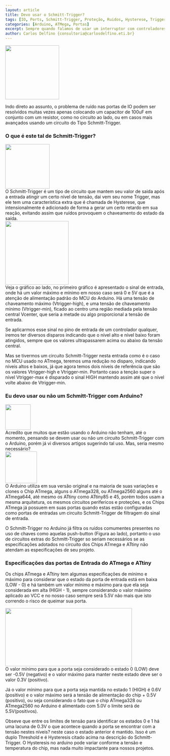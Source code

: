 ```yaml
---
layout: article
title: Devo usar o Schmitt-Trigger?
tags: [IO, Ports, Schmitt-Trigger, Proteção, Ruidos, Hysterese, Trigger, Schmitt]
categories: [Arduino, ATMega, Portas]
excerpt: Sempre quando falamos de usar um interruptor com controladores, principalmente do tipo balança ou de origem de baixa qualidade, ficamos preocupados com os ruídos provocados. Vejamos neste artigo como evitar tal problema nas portas de entrada do Arduino e ATMegas
author: Carlos Delfino {consultoria@carlosdelfino.eti.br}
---
```

<div class="imageBox" id="right">
<a rel="lightbox" title="Filtro RC" href="/images/io-ports/RC-filtro-ruido.jpg">
<img src="/images/io-ports/RC-filtro-ruido-thumb.jpg"  height="170" />
</a>
</div>

Indo direto ao assunto, o problema de ruído nas portas de IO podem ser
resolvidos muitas vezes apenas colocando um capacitor de 100uF em conjunto com
um resistor, como no circuito ao lado, ou em casos mais avançados usando um
circuito do Tipo Schmitt-Trigger.

### O que é este tal de Schmitt-Trigger?

<div class="imageBox" id="left">
<a rel="lightbox" title="Circuito Schmitt-Trigger" href="/images/io-ports/circuito-schmitt.gif">
<img src="/images/io-ports/circuito-schmitt.gif" height="140" />
</a>
</div>
O Schmitt-Trigger é um tipo de circuito que mantem seu valor de saida após a
entrada atingir um certo nível de tensão, dai vem seu nome Trigger, mas ele
tem uma característica extra que é chamada de Hysterese, que intensionalmente
é adicionado de forma a gerar um certo retardo em sua reação, evitando assim
que ruídos provoquem o chaveamento do estado da saída.

<div class="imageBox" id="right">
<a rel="lightbox" title="Níveis no Schmitt-Trigger" href="/images/io-ports/schmitt_trigger_levels.png">
<img src="/images/io-ports/schmitt_trigger_levels.png" height="200" />
</a>
</div>
Veja o gráfico ao lado, no primeiro gráfico é apresentado o sinal de entrada,
onde há um valor máximo e mínimo em nosso caso será 0 e 5V que é a atenção de
alimentação padrão do MCU do Arduino. Há uma tensão de chaveamento máximo 
(Vtrigger-high), e uma tensão de chaveamento mínimo (Vtrigger-min), ficado ao
centro uma região mediada pela tensão central Vcenter, que seria a metade ou
algo proporcional a tensão de entrada.

Se aplicarmos esse sinal no pino de entrada de um controlador qualquer, iremos
ter diversos disparos indicando que o nível alto e nível baixo foram atingidos,
sempre que os valores ultrapassarem acima ou abaixo da tensão central.

Mas se tivermos um circuito Schmitt-Trigger nesta entrada como é o caso no MCU
usado no ATmega, teremos uma redução no disparo, indicando níveis altos e
baixos, já que agora temos dois níveis de referência que são os valores 
Vtrigger-high e Vtrigger-min. Portanto caso a tenção super o nível Vtrigger-max
é disparado o sinal HIGH mantendo assim até que o nível volte abaixo de
Vtrigger-min.

### Eu devo usar ou não um Schmitt-Trigger com Arduino?

<div class="imageBox" id="right">
<a rel="lightbox" title="Mini Push-Button" href="/images/io-ports/mini-push-button-switch.jpg">
<img src="/images/io-ports/mini-push-button-switch-thumb.jpg" height="80" />
</a>
</div>
Acredito que muitos que estão usando o Arduino não tenham, até o momento,
pensando se devem usar ou não um circuito Schmitt-Trigger com o Arduino, porém
já vi diversos artigos sugerindo tal uso. Mas, seria mesmo necessário?

<div class="imageBox" id="left">
<a rel="lightbox" title="Circuito com Schmitt-Trigger no ATmega" href="/images/io-ports/Porta-Schmitt-Trigger-thumb.jpg">
<img src="/images/io-ports/Porta-Schmitt-Trigger.jpg" height="100" />
</a>
</div>
O Arduino utiliza em sua versão original e na maioria de suas variações e
clones o Chip ATmega, alguns o ATmega328, ou ATmega2560 alguns até o ATmega644,
até mesmo os ATtiny como ATtiny85 e 45, porém todos usam a mesma arquitetura,
os mesmos circuitos perifericos e proteções, e os Chips ATmega já possuem em
suas portas quando estas estão configuradas como portas de entradas um circuito
Schmitt-Trigger de filtragem do sinal de entrada.

O Schmitt-Trigger no Arduino já filtra os ruídos comumentes presentes no uso
de chaves como aquelas push-button (Figura ao lado), portanto o uso de
circuitos extras do Schmitt-Trigger so seriam necessários se as especificações
adotados no circuito dos Chips ATmega e ATtiny não atendam as especificações
de seu projeto.

### Especificações das portas de Entrada do ATmega e ATtiny

Os chips ATmega e ATtiny tem algumas especificações de mínimo e máximo para
considerar que o estado da porta de entrada está em baixa (LOW - 0) e há
também um valor mínimo e máximo para que ela seja considerada em alta 
(HIGH - 1), sempre considerando o valor máximo aplicado ao VCC e no nosso caso
sempre será 5.5V não mais que isto correndo o risco de queimar sua porta.

<div class="imageBox" id="right">
<a rel="lightbox" title="Filtro RC" href="/images/io-ports/Schmitt-Trigger-ATmega-Input-Port.jpg">
<img src="/images/io-ports/Schmitt-Trigger-ATmega-Input-Port-thumb.png" height="183" width="400" />
</a>
</div>
O valor mínimo para que a porta seja considerado o estado 0 (LOW) deve ser 
-0.5V (negativo) e o valor máximo para manter neste estado deve ser o valor
0.3V (positivo).

Já o valor mínimo para que a porta seja mantida no estado 1 (HIGH) é 0.6V
(positivo) e o valor máximo será a tensão de alimentação do chip + 0.5V
(positivo), ou seja considerando o fato que o chip ATmega328 ou ATmega2560
no Arduino é alimentado com 5.0V o limite será de 5.5V(positivos).

Obseve que entre os limites de tensão para identificar os estados 0 e 1 há uma
lacuna de 0.3V o que acontece quando a porta se encontrar com a tensão nestes
níveis? neste caso o estado anterior é mantido. Isso é um duplo Threshold e é
Hysteresis citado acima na descrição do Schmitt-Trigger. O Hysteresis no arduino
pode variar conforme a tensão e temperatura do chip, mas nada muito impactante
para nossos projetos.





